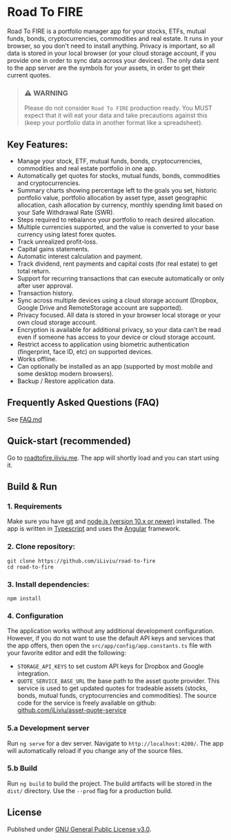 # Road To FIRE
Road To FIRE is a portfolio manager app for your stocks, ETFs, mutual funds, bonds, cryptocurrencies, commodities and real estate. It runs in your browser, so you don't need to install anything. Privacy is important, so all data is stored in your local browser (or your cloud storage account, if you provide one in order to sync data across your devices). The only data sent to the app server are the symbols for your assets, in order to get their current quotes.

> ### :warning: WARNING
> Please do not consider `Road To FIRE` production ready. You MUST expect that it will eat your data and take precautions against this (keep your portfolio data in another format like a spreadsheet).

## Key Features:
* Manage your stock, ETF, mutual funds, bonds, cryptocurrencies, commodities and real estate portfolio in one app. 
* Automatically get quotes for stocks, mutual funds, bonds, commodities and cryptocurrencies.
* Summary charts showing percentage left to the goals you set, historic portfolio value, portfolio allocation by asset type, asset geographic allocation, cash allocation by currency, monthly spending limit based on your Safe Withdrawal Rate (SWR).
* Steps required to rebalance your portfolio to reach desired allocation.
* Multiple currencies supported, and the value is converted to your base currency using latest forex quotes.
* Track unrealized profit-loss.
* Capital gains statements.
* Automatic interest calculation and payment.
* Track dividend, rent payments and capital costs (for real estate) to get total return.
* Support for recurring transactions that can execute automatically or only after user approval.
* Transaction history.
* Sync across multiple devices using a cloud storage account (Dropbox, Google Drive and RemoteStorage account are supported).
* Privacy focused. All data is stored in your browser local storage or your own cloud storage account. 
* Encryption is available for additional privacy, so your data can't be read even if someone has access to your device or cloud storage account.
* Restrict access to application using biometric authentication (fingerprint, face ID, etc) on supported devices.
* Works offline.
* Can optionally be installed as an app (supported by most mobile and some desktop modern browsers).
* Backup / Restore application data.

## Frequently Asked Questions (FAQ)
See [FAQ.md](FAQ.md)

## Quick-start (recommended)
Go to [roadtofire.iliviu.me](https://roadtofire.iliviu.me). The app will shortly load and you can start using it.

## Build & Run
### 1. Requirements
Make sure you have [git](https://git-scm.com/) and [node.js (version 10.x or newer)](https://nodejs.org/) installed. The app is written in [Typescript](https://www.typescriptlang.org/) and uses the [Angular](https://angular.io/) framework.

### 2. Clone repository:
```
git clone https://github.com/iLiviu/road-to-fire
cd road-to-fire
```

### 3. Install dependencies:
```
npm install
```

### 4. Configuration
The application works without any additional development configuration. However, if you do not want to use the default API keys and services that the app offers, then open the `src/app/config/app.constants.ts` file with your favorite editor and edit the following:
* `STORAGE_API_KEYS` to set custom API keys for Dropbox and Google integration. 
* `QUOTE_SERVICE_BASE_URL` the base path to the asset quote provider. This service is used to get updated quotes for tradeable assets (stocks, bonds, mutual funds, cryptocurrencies and commodities). The source code for the service is freely available on github: [github.com/iLiviu/asset-quote-service](https://github.com/iLiviu/asset-quote-service)

### 5.a Development server

Run `ng serve` for a dev server. Navigate to `http://localhost:4200/`. The app will automatically reload if you change any of the source files.

### 5.b Build

Run `ng build` to build the project. The build artifacts will be stored in the `dist/` directory. Use the `--prod` flag for a production build.

## License
Published under [GNU General Public License v3.0](https://www.gnu.org/licenses/gpl-3.0.en.html).